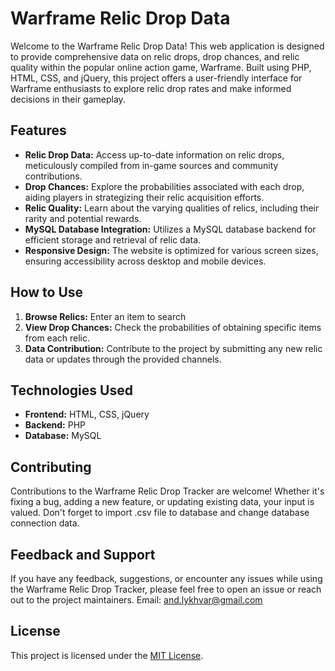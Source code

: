 # Warframe Relic Drop Data

Welcome to the Warframe Relic Drop Data! This web application is designed to provide comprehensive data on relic drops, drop chances, and relic quality within the popular online action game, Warframe. Built using PHP, HTML, CSS, and jQuery, this project offers a user-friendly interface for Warframe enthusiasts to explore relic drop rates and make informed decisions in their gameplay.

## Features

- **Relic Drop Data:** Access up-to-date information on relic drops, meticulously compiled from in-game sources and community contributions.
- **Drop Chances:** Explore the probabilities associated with each drop, aiding players in strategizing their relic acquisition efforts.
- **Relic Quality:** Learn about the varying qualities of relics, including their rarity and potential rewards.
- **MySQL Database Integration:** Utilizes a MySQL database backend for efficient storage and retrieval of relic data.
- **Responsive Design:** The website is optimized for various screen sizes, ensuring accessibility across desktop and mobile devices.

## How to Use

1. **Browse Relics:** Enter an item to search
2. **View Drop Chances:** Check the probabilities of obtaining specific items from each relic.
4. **Data Contribution:** Contribute to the project by submitting any new relic data or updates through the provided channels.

## Technologies Used

- **Frontend:** HTML, CSS, jQuery
- **Backend:** PHP
- **Database:** MySQL

## Contributing

Contributions to the Warframe Relic Drop Tracker are welcome! Whether it's fixing a bug, adding a new feature, or updating existing data, your input is valued. Don't forget to import .csv file to database and change database connection data.

## Feedback and Support

If you have any feedback, suggestions, or encounter any issues while using the Warframe Relic Drop Tracker, please feel free to open an issue or reach out to the project maintainers. 
Email: and.lykhvar@gmail.com

## License

This project is licensed under the [MIT License](link-to-license-file).
